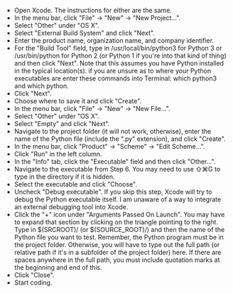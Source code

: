 - Open Xcode. The instructions for either are the same.
- In the menu bar, click "File" → "New" → "New Project…".
- Select "Other" under "OS X".
- Select "External Build System" and click "Next".
- Enter the product name, organization name, and company identifier.
- For the "Build Tool" field, type in /usr/local/bin/python3 for Python 3 or /usr/bin/python for Python 2 (or Python 1 if you're into that kind of thing) and then click "Next". Note that this assumes you have Python installed in the typical location(s). if you are unsure as to where your Python executables are enter these commands into Terminal: which python3 and which python.
- Click "Next".
- Choose where to save it and click "Create".
- In the menu bar, click "File" → "New" → "New File…".
- Select "Other" under "OS X".
- Select "Empty" and click "Next".
- Navigate to the project folder (it will not work, otherwise), enter the name of the Python file (include the ".py" extension), and click "Create".
- In the menu bar, click "Product" → "Scheme" → "Edit Scheme…".
- Click "Run" in the left column.
- In the "Info" tab, click the "Executable" field and then click "Other…".
- Navigate to the executable from Step 6. You may need to use ⇧⌘G to type in the directory if it is hidden.
- Select the executable and click "Choose".
- Uncheck "Debug executable". If you skip this step, Xcode will try to debug the Python executable itself. I am unaware of a way to integrate an external debugging tool into Xcode.
- Click the "+" icon under "Arguments Passed On Launch". You may have to expand that section by clicking on the triangle pointing to the right.
Type in $(SRCROOT)/ (or $(SOURCE_ROOT)/) and then the name of the Python file you want to test. Remember, the Python program must be in the project folder. Otherwise, you will have to type out the full path (or relative path if it's in a subfolder of the project folder) here. If there are spaces anywhere in the full path, you must include quotation marks at the beginning and end of this.
- Click "Close".
- Start coding.